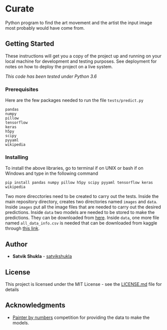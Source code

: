 # Curate

Python program to find the art movement and the artist the input image most probably would have come from. 

## Getting Started

These instructions will get you a copy of the project up and running on your local machine for development and testing purposes. See deployment for notes on how to deploy the project on a live system.

*This code has been tested under Python 3.6*

### Prerequisites

Here are the few packages needed to run the file `tests/predict.py`

```
pandas
numpy
pillow
tensorflow
keras
h5py
scipy
pyyaml
wikipedia
```

### Installing

To install the above libraries, go to terminal if on UNIX or bash if on Windows and type in the following command

```
pip install pandas numpy pillow h5py scipy pyyaml tensorflow keras wikipedia
```

Two more direcctories need to be created to carry out the tests. Inside the main repository directory, creates two directories named `images` and `data`. Inside `images` put all the image files that are needed to carry out the desired predictions. Inside `data` two models are needed to be stored to make the predictions. They can be downloaded from [here](). Inside `data`, one more file named `all_data_info.csv` is needed that can be downloaded from kaggle through [this link](https://www.kaggle.com/c/painter-by-numbers/data).

## Author

* **Satvik Shukla** - [satvikshukla](https://github.com/satvikshukla)

## License

This project is licensed under the MIT License - see the [LICENSE.md](LICENSE.md) file for details

## Acknowledgments

* [Painter by numbers](https://www.kaggle.com/c/painter-by-numbers) competition for providing the data to make the models.